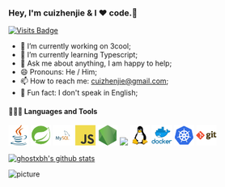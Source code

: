 ### Hey, I'm cuizhenjie & I ❤️ code.👋

[![Visits Badge](https://badges.pufler.dev/visits/sciencepal/sciencepal)](https://badges.pufler.dev/visits/sciencepal/sciencepal)

- 🔭 I’m currently working on 3cool;
- 🌱 I’m currently learning Typescript;
- 💬 Ask me about anything, I am happy to help;
- 😄 Pronouns: He / Him;
- 📫 How to reach me: cuizhenjie@gmail.com;
- 🎉 Fun fact: I don't speak in English;

#### 👨🏻‍💻 Languages and Tools <br />
<code><img height="40" src="https://raw.githubusercontent.com/github/explore/80688e429a7d4ef2fca1e82350fe8e3517d3494d/topics/java/java.png"></code>
<code><img height="40" src="https://raw.githubusercontent.com/github/explore/80688e429a7d4ef2fca1e82350fe8e3517d3494d/topics/spring/spring.png"></code>
<code><img height="40" src="https://raw.githubusercontent.com/github/explore/80688e429a7d4ef2fca1e82350fe8e3517d3494d/topics/mysql/mysql.png"></code>
<code><img height="40" src="https://raw.githubusercontent.com/github/explore/80688e429a7d4ef2fca1e82350fe8e3517d3494d/topics/javascript/javascript.png"></code>
<code><img height="40" src="https://raw.githubusercontent.com/github/explore/80688e429a7d4ef2fca1e82350fe8e3517d3494d/topics/nodejs/nodejs.png"></code>
<code><img height="40" src="https://raw.githubusercontent.com/github/explore/80688e429a7d4ef2fca1e82350fe8e3517d3494d/topics/vue/android.png"></code>
<code><img height="40" src="https://raw.githubusercontent.com/github/explore/80688e429a7d4ef2fca1e82350fe8e3517d3494d/topics/linux/linux.png"></code>
<code><img height="40" src="https://raw.githubusercontent.com/github/explore/80688e429a7d4ef2fca1e82350fe8e3517d3494d/topics/docker/docker.png"></code>
<code><img height="40" src="https://raw.githubusercontent.com/github/explore/80688e429a7d4ef2fca1e82350fe8e3517d3494d/topics/kubernetes/kubernetes.png"></code>
<code><img height="40" src="https://raw.githubusercontent.com/github/explore/80688e429a7d4ef2fca1e82350fe8e3517d3494d/topics/git/git.png"></code>

[![ghostxbh's github stats](https://github-readme-stats.vercel.app/api?username=cuizhenjie&show_icons=true&theme=tokyonight)](https://github.com/anuraghazra/github-readme-stats)


![picture](https://cdn.jsdelivr.net/gh/LeeDebug/PicGo/img/20201210233843.gif)
